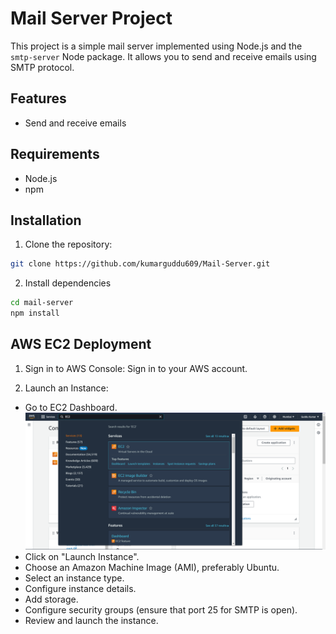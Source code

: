 # Mail Server Project

This project is a simple mail server implemented using Node.js and the `smtp-server` Node package. It allows you to send and receive emails using SMTP protocol.

## Features

- Send and receive emails

## Requirements

- Node.js
- npm

## Installation

1. Clone the repository:

```bash
git clone https://github.com/kumarguddu609/Mail-Server.git
```

2. Install dependencies

```bash
cd mail-server
npm install
```

## AWS EC2 Deployment

1. Sign in to AWS Console: Sign in to your AWS account.

2. Launch an Instance:

- Go to EC2 Dashboard.
  ![alt text](/resources/EC2.png)
- Click on "Launch Instance".
- Choose an Amazon Machine Image (AMI), preferably Ubuntu.
- Select an instance type.
- Configure instance details.
- Add storage.
- Configure security groups (ensure that port 25 for SMTP is open).
- Review and launch the instance.
